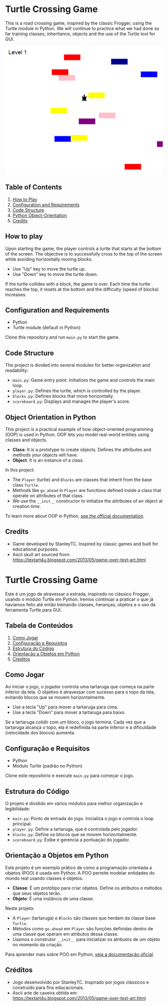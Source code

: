 # Turtle Crossing Game

This is a road crossing game, inspired by the classic Frogger, using the Turtle module in Python. We will continue to practice what we had done so far training classes, inheritance, objects and the use of the Turtle tool for GUI.

![](crossing.png) 

## Table of Contents

1. [How to Play](#how-to-play)
2. [Configuration and Requirements](#configuration-and-requirements)
3. [Code Structure](#code-structure)
4. [Python Object-Orientation](#python-object-orientation)
5. [Credits](#credits)

## How to play

Upon starting the game, the player controls a turtle that starts at the bottom of the screen. The objective is to successfully cross to the top of the screen while avoiding horizontally moving blocks.

- Use "Up" key to move the turtle up.
- Use "Down" key to move the turtle down.

If the turtle collides with a block, the game is over. Each time the turtle reaches the top, it resets at the bottom and the difficulty (speed of blocks) increases.

## Configuration and Requirements

- Python
- Turtle module (default in Python)

Clone this repository and run `main.py` to start the game.

## Code Structure

The project is divided into several modules for better organization and readability:

- `main.py`: Game entry point. Initializes the game and controls the main loop.
- `player.py`: Defines the turtle, which is controlled by the player.
- `blocks.py`: Defines blocks that move horizontally.
- `scoreboard.py`: Displays and manages the player's score.

## Object Orientation in Python

This project is a practical example of how object-oriented programming (OOP) is used in Python. OOP lets you model real-world entities using classes and objects.

- **Class**: It is a prototype to create objects. Defines the attributes and methods your objects will have.
- **Object**: It is an instance of a class.

In this project:

- The `Player` (turtle) and `Blocks` are classes that inherit from the base class `Turtle`.
- Methods like `go_ahead` in `Player` are functions defined inside a class that operate on attributes of that class.
- We use the `__init__` constructor to initialize the attributes of an object at creation time.

To learn more about OOP in Python, [see the official documentation](https://docs.python.org/3/tutorial/classes.html).

## Credits

* Game developed by StanleyTC. Inspired by classic games and built for educational purposes.
* Ascii skull art sourced from: https://textart4u.blogspot.com/2013/05/game-over-text-art.html

# Turtle Crossing Game

Este é um jogo de atravessar a estrada, inspirado no clássico Frogger, usando o módulo Turtle em Python. Iremos continuar a praticar o que já haviamos feito até então treinando classes, heranças, objetos e o uso da ferramenta Turtle para GUI.

## Tabela de Conteúdos

1. [Como Jogar](#como-jogar)
2. [Configuração e Requisitos](#configuração-e-requisitos)
3. [Estrutura do Código](#estrutura-do-código)
4. [Orientação a Objetos em Python](#orientação-a-objetos-em-python)
5. [Créditos](#créditos)

## Como Jogar

Ao iniciar o jogo, o jogador controla uma tartaruga que começa na parte inferior da tela. O objetivo é atravessar com sucesso para o topo da tela, evitando blocos que se movem horizontalmente.

- Use a tecla "Up" para mover a tartaruga para cima.
- Use a tecla "Down" para mover a tartaruga para baixo.

Se a tartaruga colidir com um bloco, o jogo termina. Cada vez que a tartaruga alcança o topo, ela é redefinida na parte inferior e a dificuldade (velocidade dos blocos) aumenta.

## Configuração e Requisitos

- Python
- Módulo Turtle (padrão no Python)

Clone este repositório e execute `main.py` para começar o jogo.

## Estrutura do Código

O projeto é dividido em vários módulos para melhor organização e legibilidade:

- `main.py`: Ponto de entrada do jogo. Inicializa o jogo e controla o loop principal.
- `player.py`: Define a tartaruga, que é controlada pelo jogador.
- `blocks.py`: Define os blocos que se movem horizontalmente.
- `scoreboard.py`: Exibe e gerencia a pontuação do jogador.

## Orientação a Objetos em Python

Este projeto é um exemplo prático de como a programação orientada a objetos (POO) é usada em Python. A POO permite modelar entidades do mundo real usando classes e objetos.

- **Classe**: É um protótipo para criar objetos. Define os atributos e métodos que seus objetos terão.
- **Objeto**: É uma instância de uma classe.

Neste projeto:

- A `Player` (tartaruga) e `Blocks` são classes que herdam da classe base `Turtle`.
- Métodos como `go_ahead` em `Player` são funções definidas dentro de uma classe que operam em atributos dessa classe.
- Usamos o construtor `__init__` para inicializar os atributos de um objeto no momento da criação.

Para aprender mais sobre POO em Python, [veja a documentação oficial](https://docs.python.org/3/tutorial/classes.html).

## Créditos

* Jogo desenvolvido por StanleyTC. Inspirado por jogos clássicos e construído para fins educacionais.
* Ascii arte de caveira obtida em: https://textart4u.blogspot.com/2013/05/game-over-text-art.html